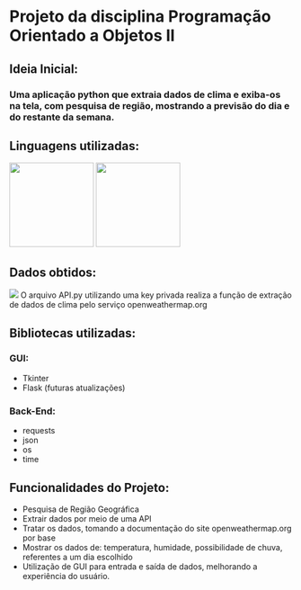 # Projeto da disciplina Programação Orientado a Objetos II

## Ideia Inicial:

### Uma aplicação python que extraia dados de clima e exiba-os na tela, com pesquisa de região, mostrando a previsão do dia e do restante da semana. 

## Linguagens utilizadas:
<img src="https://github.com/mestre-dos-magos/weather-app/blob/0e0d01fe738bba5d6f662c9e59ad299cebf44deb/images/Python-logo-notext.svg.png" width="150" height="150" /> <img src="https://wiki.postgresql.org/images/9/9a/PostgreSQL_logo.3colors.540x557.png" width="150" height="150" />

## Dados obtidos:
<img src="https://seeklogo.com/images/O/openweather-logo-3CE20F48B5-seeklogo.com.png" />
O arquivo API.py utilizando uma key privada realiza a função de extração de dados de clima pelo serviço openweathermap.org 

## Bibliotecas utilizadas:

### GUI:
* Tkinter
* Flask (futuras atualizações)

### Back-End:
* requests
* json
* os
* time

## Funcionalidades do Projeto:
* Pesquisa de Região Geográfica
* Extrair dados por meio de uma API
* Tratar os dados, tomando a documentação do site openweathermap.org por base
* Mostrar os dados de: temperatura, humidade, possibilidade de chuva, referentes a um dia escolhido 
* Utilização de GUI para entrada e saída de dados, melhorando a experiência do usuário. 
